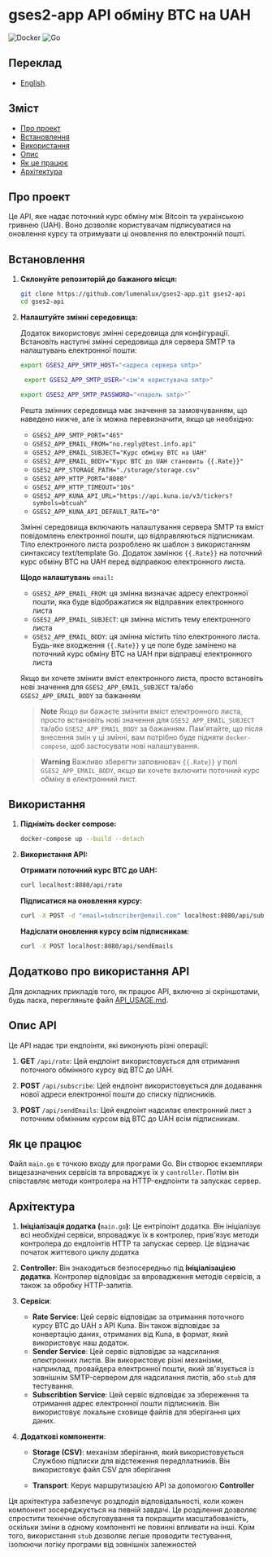 # gses2-app API обміну BTC на UAH

![Docker](https://img.shields.io/badge/docker-%230db7ed.svg?style=for-the-badge&logo=docker&logoColor=white) ![Go](https://img.shields.io/badge/go-%2300ADD8.svg?style=for-the-badge&logo=go&logoColor=white)

## Переклад

- [English](README.md).

## Зміст

- [Про проект](https://chat.openai.com/?model=gpt-4#%D0%BF%D1%80%D0%BE-%D0%BF%D1%80%D0%BE%D0%B5%D0%BA%D1%82)
- [Встановлення](https://chat.openai.com/?model=gpt-4#%D0%B2%D1%81%D1%82%D0%B0%D0%BD%D0%BE%D0%B2%D0%BB%D0%B5%D0%BD%D0%BD%D1%8F)
- [Використання](https://chat.openai.com/?model=gpt-4#%D0%B2%D0%B8%D0%BA%D0%BE%D1%80%D0%B8%D1%81%D1%82%D0%B0%D0%BD%D0%BD%D1%8F)
- [Опис](https://chat.openai.com/?model=gpt-4#%D0%BE%D0%BF%D0%B8%D1%81)
- [Як це працює](https://chat.openai.com/?model=gpt-4#%D1%8F%D0%BA-%D1%86%D0%B5-%D0%BF%D1%80%D0%B0%D1%86%D1%8E%D1%94)
- [Архітектура](https://chat.openai.com/?model=gpt-4#%D0%B0%D1%80%D1%85%D1%96%D1%82%D0%B5%D0%BA%D1%82%D1%83%D1%80%D0%B0)

## Про проект

Це API, яке надає поточний курс обміну між Bitcoin та українською гривнею (UAH). Воно дозволяє користувачам підписуватися на оновлення курсу та отримувати ці оновлення по електронній пошті.

## Встановлення

1. **Склонуйте репозиторій до бажаного місця:**

   ```bash
   git clone https://github.com/lumenalux/gses2-app.git gses2-api
   cd gses2-api
   ```

2. **Налаштуйте змінні середовища:**

   Додаток використовує змінні середовища для конфігурації. Встановіть наступні змінні середовища для сервера SMTP та налаштувань електронної пошти:

   ```bash
   export GSES2_APP_SMTP_HOST="<адреса сервера smtp>"
   ```

   ```bash
    export GSES2_APP_SMTP_USER="<ім'я користувача smtp>"
   ```

   ```bash
   export GSES2_APP_SMTP_PASSWORD="<пароль smtp>"`
   ```

   Решта змінних середовища має значення за замовчуванням, що наведено нижче, але їх можна перевизначити, якщо це необхідно:

   - `GSES2_APP_SMTP_PORT="465"`
   - `GSES2_APP_EMAIL_FROM="no.reply@test.info.api"`
   - `GSES2_APP_EMAIL_SUBJECT="Курс обміну BTC на UAH"`
   - `GSES2_APP_EMAIL_BODY="Курс BTC до UAH становить {{.Rate}}"`
   - `GSES2_APP_STORAGE_PATH="./storage/storage.csv"`
   - `GSES2_APP_HTTP_PORT="8080"`
   - `GSES2_APP_HTTP_TIMEOUT="10s"`
   - `GSES2_APP_KUNA_API_URL="https://api.kuna.io/v3/tickers?symbols=btcuah"`
   - `GSES2_APP_KUNA_API_DEFAULT_RATE="0"`

   Змінні середовища включають налаштування сервера SMTP та вміст повідомлень електронної пошти, що відправляються підписникам. Тіло електронного листа розроблено як шаблон з використанням синтаксису text/template Go. Додаток замінює `{{.Rate}}` на поточний курс обміну BTC на UAH перед відправкою електронного листа.

   **Щодо налаштувань** `email`**:**

   - `GSES2_APP_EMAIL_FROM`: ця змінна визначає адресу електронної пошти, яка буде відображатися як відправник електронного листа
   - `GSES2_APP_EMAIL_SUBJECT`: ця змінна містить тему електронного листа
   - `GSES2_APP_EMAIL_BODY`: ця змінна містить тіло електронного листа. Будь-яке входження `{{.Rate}}` у це поле буде замінено на поточний курс обміну BTC на UAH при відправці електронного листа

   Якщо ви хочете змінити вміст електронного листа, просто встановіть нові значення для `GSES2_APP_EMAIL_SUBJECT` та/або `GSES2_APP_EMAIL_BODY` за бажанням

   > **Note**
   > Якщо ви бажаєте змінити вміст електронного листа, просто встановіть нові значення для `GSES2_APP_EMAIL_SUBJECT` та/або `GSES2_APP_EMAIL_BODY` за бажанням. Пам'ятайте, що після внесення змін у ці змінні, вам потрібно буде підняти `docker-compose`, щоб застосувати нові налаштування.

   > **Warning**
   > Важливо зберегти заповнювач `{{.Rate}}` у полі `GSES2_APP_EMAIL_BODY`, якщо ви хочете включити поточний курс обміну в електронний лист.

## Використання

1.  **Підніміть docker compose:**

    ```bash
    docker-compose up --build --detach
    ```

2.  **Використання API:**

    **Отримати поточний курс BTC до UAH:**

    ```bash
    curl localhost:8080/api/rate
    ```

    **Підписатися на оновлення курсу:**

    ```bash
    curl -X POST -d "email=subscriber@email.com" localhost:8080/api/subscribe
    ```

    **Надіслати оновлення курсу всім підписникам:**

    ```bash
    curl -X POST localhost:8080/api/sendEmails
    ```

## Додатково про використання API

Для докладних прикладів того, як працює API, включно зі скріншотами, будь ласка, перегляньте файл [API_USAGE.md](./docs/API_USAGE.md).

## Опис API

Це API надає три ендпоінти, які виконують різні операції:

1.  **GET** `/api/rate`: Цей ендпоінт використовується для отримання поточного обмінного курсу від BTC до UAH.

2.  **POST** `/api/subscribe`: Цей ендпоінт використовується для додавання нової адреси електронної пошти до списку підписників.

3.  **POST** `/api/sendEmails`: Цей ендпоінт надсилає електронний лист з поточним обмінним курсом від BTC до UAH всім підписникам.

## Як це працює

Файл `main.go` є точкою входу для програми Go. Він створює екземпляри вищезазначених сервісів та впроваджує їх у `controller`. Потім він співставляє методи контролера на HTTP-ендпоінти та запускає сервер.

## Архітектура

1.  **Ініціалізація додатка** **(**`main.go`**)**: Це ентріпоінт додатка. Він ініціалізує всі необхідні сервіси, впроваджує їх в контролер, прив'язує методи контролера до ендпоінтів HTTP та запускає сервер. Це відзначає початок життєвого циклу додатка

2.  **Controller**: Він знаходиться безпосередньо під **Ініціалізацією додатка**. Контролер відповідає за впровадження методів сервісів, а також за обробку HTTP-запитів.

3.  **Сервіси**:

    - **Rate Service**: Цей сервіс відповідає за отримання поточного курсу BTC до UAH з API Kuna. Він також відповідає за конвертацію даних, отриманих від Kuna, в формат, який використовує наш додаток.
    - **Sender Service**: Цей сервіс відповідає за надсилання електронних листів. Він використовує різні механізми, наприклад, провайдера електронної пошти, який зв'язується із зовнішнім SMTP-сервером для надсилання листів, або `stub` для тестування.
    - **Subscribtion Service**: Цей сервіс відповідає за збереження та отримання адрес електронної пошти підписників. Він використовує локальне сховище файлів для зберігання цих даних.

4.  **Додаткові компоненти**:

    - **Storage (CSV)**: механізм зберігання, який використовується Службою підписки для відстеження передплатників. Він використовує файл CSV для зберігання

    - **Transport**: Керує маршрутизацією API за допомогою **Controller**

Ця архітектура забезпечує роздподіл відповідальності, коли кожен компонент зосереджується на певній завдачі. Це розділення дозволяє спростити технічне обслуговування та покращити масштабованість, оскільки зміни в одному компоненті не повинні впливати на інші. Крім того, використання `stub` дозволяє легше проводити тестування, ізолюючи логіку програми від зовнішніх залежностей
